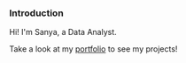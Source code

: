 ### Introduction

Hi! I'm Sanya, a Data Analyst. 

Take a look at my [portfolio]([link_to_your_portfolio](https://github.com/SanyaGubrani/Portfolio)https://github.com/SanyaGubrani/Portfolio) to see my projects!

